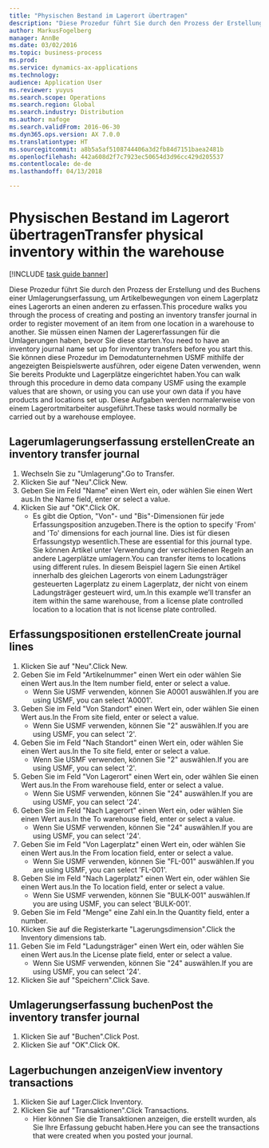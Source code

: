 ```yaml
---
title: "Physischen Bestand im Lagerort übertragen"
description: "Diese Prozedur führt Sie durch den Prozess der Erstellung und des Buchens einer Umlagerungserfassung, um Artikelbewegungen von einem Lagerplatz eines Lagerorts an einen anderen zu erfassen."
author: MarkusFogelberg
manager: AnnBe
ms.date: 03/02/2016
ms.topic: business-process
ms.prod: 
ms.service: dynamics-ax-applications
ms.technology: 
audience: Application User
ms.reviewer: yuyus
ms.search.scope: Operations
ms.search.region: Global
ms.search.industry: Distribution
ms.author: mafoge
ms.search.validFrom: 2016-06-30
ms.dyn365.ops.version: AX 7.0.0
ms.translationtype: HT
ms.sourcegitcommit: a8b5a5af5108744406a3d2fb84d7151baea2481b
ms.openlocfilehash: 442a608d2f7c7923ec50654d3d96cc429d205537
ms.contentlocale: de-de
ms.lasthandoff: 04/13/2018

---
```

# <a name="transfer-physical-inventory-within-the-warehouse"></a><span data-ttu-id="4c43c-103">Physischen Bestand im Lagerort übertragen</span><span class="sxs-lookup"><span data-stu-id="4c43c-103">Transfer physical inventory within the warehouse</span></span>

[!INCLUDE [task guide banner](../../includes/task-guide-banner.md)]

<span data-ttu-id="4c43c-104">Diese Prozedur führt Sie durch den Prozess der Erstellung und des Buchens einer Umlagerungserfassung, um Artikelbewegungen von einem Lagerplatz eines Lagerorts an einen anderen zu erfassen.</span><span class="sxs-lookup"><span data-stu-id="4c43c-104">This procedure walks you through the process of creating and posting an inventory transfer journal in order to register movement of an item from one location in a warehouse to another.</span></span> <span data-ttu-id="4c43c-105">Sie müssen einen Namen der Lagererfassungen für die Umlagerungen haben, bevor Sie diese starten.</span><span class="sxs-lookup"><span data-stu-id="4c43c-105">You need to have an inventory journal name set up for inventory transfers before you start this.</span></span> <span data-ttu-id="4c43c-106">Sie können diese Prozedur im Demodatunternehmen USMF mithilfe der angezeigten Beispielswerte ausführen, oder eigene Daten verwenden, wenn Sie bereits Produkte und Lagerplätze eingerichtet haben.</span><span class="sxs-lookup"><span data-stu-id="4c43c-106">You can walk through this procedure in demo data company USMF using the example values that are shown, or using you can use your own data if you have products and locations set up.</span></span> <span data-ttu-id="4c43c-107">Diese Aufgaben werden normalerweise von einem Lagerortmitarbeiter ausgeführt.</span><span class="sxs-lookup"><span data-stu-id="4c43c-107">These tasks would normally be carried out by a warehouse employee.</span></span>


## <a name="create-an-inventory-transfer-journal"></a><span data-ttu-id="4c43c-108">Lagerumlagerungserfassung erstellen</span><span class="sxs-lookup"><span data-stu-id="4c43c-108">Create an inventory transfer journal</span></span>
1. <span data-ttu-id="4c43c-109">Wechseln Sie zu "Umlagerung".</span><span class="sxs-lookup"><span data-stu-id="4c43c-109">Go to Transfer.</span></span>
2. <span data-ttu-id="4c43c-110">Klicken Sie auf "Neu".</span><span class="sxs-lookup"><span data-stu-id="4c43c-110">Click New.</span></span>
3. <span data-ttu-id="4c43c-111">Geben Sie im Feld "Name" einen Wert ein, oder wählen Sie einen Wert aus.</span><span class="sxs-lookup"><span data-stu-id="4c43c-111">In the Name field, enter or select a value.</span></span>
4. <span data-ttu-id="4c43c-112">Klicken Sie auf "OK".</span><span class="sxs-lookup"><span data-stu-id="4c43c-112">Click OK.</span></span>
    * <span data-ttu-id="4c43c-113">Es gibt die Option, "Von"- und "Bis"-Dimensionen für jede Erfassungsposition anzugeben.</span><span class="sxs-lookup"><span data-stu-id="4c43c-113">There is the option to specify 'From' and 'To' dimensions for each journal line.</span></span> <span data-ttu-id="4c43c-114">Dies ist für diesen Erfassungstyp wesentlich.</span><span class="sxs-lookup"><span data-stu-id="4c43c-114">These are essential for this journal type.</span></span> <span data-ttu-id="4c43c-115">Sie können Artikel unter Verwendung der verschiedenen Regeln an andere Lagerplätze umlagern.</span><span class="sxs-lookup"><span data-stu-id="4c43c-115">You can transfer items to locations using different rules.</span></span> <span data-ttu-id="4c43c-116">In diesem Beispiel lagern Sie einen Artikel innerhalb des gleichen Lagerorts von einem Ladungsträger gesteuerten Lagerplatz zu einem Lagerplatz, der nicht von einem Ladungsträger gesteuert wird, um.</span><span class="sxs-lookup"><span data-stu-id="4c43c-116">In this example we’ll transfer an item within the same warehouse, from a license plate controlled location to a location that is not license plate controlled.</span></span>   

## <a name="create-journal-lines"></a><span data-ttu-id="4c43c-117">Erfassungspositionen erstellen</span><span class="sxs-lookup"><span data-stu-id="4c43c-117">Create journal lines</span></span>
1. <span data-ttu-id="4c43c-118">Klicken Sie auf "Neu".</span><span class="sxs-lookup"><span data-stu-id="4c43c-118">Click New.</span></span>
2. <span data-ttu-id="4c43c-119">Geben Sie im Feld "Artikelnummer" einen Wert ein oder wählen Sie einen Wert aus.</span><span class="sxs-lookup"><span data-stu-id="4c43c-119">In the Item number field, enter or select a value.</span></span>
    * <span data-ttu-id="4c43c-120">Wenn Sie USMF verwenden, können Sie A0001 auswählen.</span><span class="sxs-lookup"><span data-stu-id="4c43c-120">If you are using USMF, you can select 'A0001'.</span></span>  
3. <span data-ttu-id="4c43c-121">Geben Sie im Feld "Von Standort" einen Wert ein, oder wählen Sie einen Wert aus.</span><span class="sxs-lookup"><span data-stu-id="4c43c-121">In the From site field, enter or select a value.</span></span>
    * <span data-ttu-id="4c43c-122">Wenn Sie USMF verwenden, können Sie "2" auswählen.</span><span class="sxs-lookup"><span data-stu-id="4c43c-122">If you are using USMF, you can select '2'.</span></span>  
4. <span data-ttu-id="4c43c-123">Geben Sie im Feld "Nach Standort" einen Wert ein, oder wählen Sie einen Wert aus.</span><span class="sxs-lookup"><span data-stu-id="4c43c-123">In the To site field, enter or select a value.</span></span>
    * <span data-ttu-id="4c43c-124">Wenn Sie USMF verwenden, können Sie "2" auswählen.</span><span class="sxs-lookup"><span data-stu-id="4c43c-124">If you are using USMF, you can select '2'.</span></span>  
5. <span data-ttu-id="4c43c-125">Geben Sie im Feld "Von Lagerort" einen Wert ein, oder wählen Sie einen Wert aus.</span><span class="sxs-lookup"><span data-stu-id="4c43c-125">In the From warehouse field, enter or select a value.</span></span>
    * <span data-ttu-id="4c43c-126">Wenn Sie USMF verwenden, können Sie "24" auswählen.</span><span class="sxs-lookup"><span data-stu-id="4c43c-126">If you are using USMF, you can select '24'.</span></span>  
6. <span data-ttu-id="4c43c-127">Geben Sie im Feld "Nach Lagerort" einen Wert ein, oder wählen Sie einen Wert aus.</span><span class="sxs-lookup"><span data-stu-id="4c43c-127">In the To warehouse field, enter or select a value.</span></span>
    * <span data-ttu-id="4c43c-128">Wenn Sie USMF verwenden, können Sie "24" auswählen.</span><span class="sxs-lookup"><span data-stu-id="4c43c-128">If you are using USMF, you can select '24'.</span></span>  
7. <span data-ttu-id="4c43c-129">Geben Sie im Feld "Von Lagerplatz" einen Wert ein, oder wählen Sie einen Wert aus.</span><span class="sxs-lookup"><span data-stu-id="4c43c-129">In the From location field, enter or select a value.</span></span>
    * <span data-ttu-id="4c43c-130">Wenn Sie USMF verwenden, können Sie "FL-001" auswählen.</span><span class="sxs-lookup"><span data-stu-id="4c43c-130">If you are using USMF, you can select 'FL-001'.</span></span>  
8. <span data-ttu-id="4c43c-131">Geben Sie im Feld "Nach Lagerplatz" einen Wert ein, oder wählen Sie einen Wert aus.</span><span class="sxs-lookup"><span data-stu-id="4c43c-131">In the To location field, enter or select a value.</span></span>
    * <span data-ttu-id="4c43c-132">Wenn Sie USMF verwenden, können Sie "BULK-001" auswählen.</span><span class="sxs-lookup"><span data-stu-id="4c43c-132">If you are using USMF, you can select 'BULK-001'.</span></span>  
9. <span data-ttu-id="4c43c-133">Geben Sie im Feld "Menge" eine Zahl ein.</span><span class="sxs-lookup"><span data-stu-id="4c43c-133">In the Quantity field, enter a number.</span></span>
10. <span data-ttu-id="4c43c-134">Klicken Sie auf die Registerkarte "Lagerungsdimension".</span><span class="sxs-lookup"><span data-stu-id="4c43c-134">Click the Inventory dimensions tab.</span></span>
11. <span data-ttu-id="4c43c-135">Geben Sie im Feld "Ladungsträger" einen Wert ein, oder wählen Sie einen Wert aus.</span><span class="sxs-lookup"><span data-stu-id="4c43c-135">In the License plate field, enter or select a value.</span></span>
    * <span data-ttu-id="4c43c-136">Wenn Sie USMF verwenden, können Sie "24" auswählen.</span><span class="sxs-lookup"><span data-stu-id="4c43c-136">If you are using USMF, you can select '24'.</span></span>  
12. <span data-ttu-id="4c43c-137">Klicken Sie auf "Speichern".</span><span class="sxs-lookup"><span data-stu-id="4c43c-137">Click Save.</span></span>

## <a name="post-the-inventory-transfer-journal"></a><span data-ttu-id="4c43c-138">Umlagerungserfassung buchen</span><span class="sxs-lookup"><span data-stu-id="4c43c-138">Post the inventory transfer journal</span></span>
1. <span data-ttu-id="4c43c-139">Klicken Sie auf "Buchen".</span><span class="sxs-lookup"><span data-stu-id="4c43c-139">Click Post.</span></span>
2. <span data-ttu-id="4c43c-140">Klicken Sie auf "OK".</span><span class="sxs-lookup"><span data-stu-id="4c43c-140">Click OK.</span></span>

## <a name="view-inventory-transactions"></a><span data-ttu-id="4c43c-141">Lagerbuchungen anzeigen</span><span class="sxs-lookup"><span data-stu-id="4c43c-141">View inventory transactions</span></span>
1. <span data-ttu-id="4c43c-142">Klicken Sie auf Lager.</span><span class="sxs-lookup"><span data-stu-id="4c43c-142">Click Inventory.</span></span>
2. <span data-ttu-id="4c43c-143">Klicken Sie auf "Transaktionen".</span><span class="sxs-lookup"><span data-stu-id="4c43c-143">Click Transactions.</span></span>
    * <span data-ttu-id="4c43c-144">Hier können Sie die Transaktionen anzeigen, die erstellt wurden, als Sie Ihre Erfassung gebucht haben.</span><span class="sxs-lookup"><span data-stu-id="4c43c-144">Here you can see the transactions that were created when you posted your journal.</span></span>  

